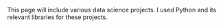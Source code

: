 This page will include various data science projects. I used Python and its relevant libraries for these projects.
